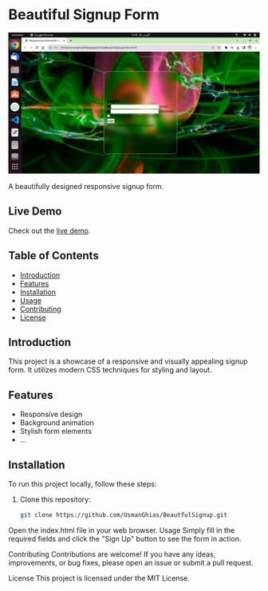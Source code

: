 # Beautiful Signup Form

![Project Preview](usman.png)

A beautifully designed responsive signup form.

## Live Demo

Check out the [live demo](https://usmanghias.github.io/BeautfulSignup/).

## Table of Contents

- [Introduction](#introduction)
- [Features](#features)
- [Installation](#installation)
- [Usage](#usage)
- [Contributing](#contributing)
- [License](#license)

## Introduction

This project is a showcase of a responsive and visually appealing signup form. It utilizes modern CSS techniques for styling and layout.

## Features

- Responsive design
- Background animation
- Stylish form elements
- ...

## Installation

To run this project locally, follow these steps:

1. Clone this repository:

   ```sh
   git clone https://github.com/UsmanGhias/BeautfulSignup.git

Open the index.html file in your web browser.
Usage
Simply fill in the required fields and click the "Sign Up" button to see the form in action.

Contributing
Contributions are welcome! If you have any ideas, improvements, or bug fixes, please open an issue or submit a pull request.

License
This project is licensed under the MIT License.
